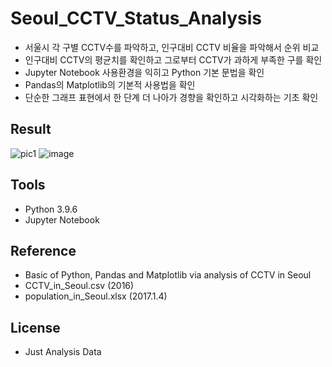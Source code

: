 # Seoul_CCTV_Status_Analysis

- 서울시 각 구별 CCTV수를 파악하고, 인구대비 CCTV 비율을 파악해서 순위 비교
- 인구대비 CCTV의 평균치를 확인하고 그로부터 CCTV가 과하게 부족한 구를 확인
- Jupyter Notebook 사용환경을 익히고 Python 기본 문법을 확인
- Pandas의 Matplotlib의 기본적 사용법을 확인
- 단순한 그래프 표현에서 한 단계 더 나아가 경향을 확인하고 시각화하는 기초 확인

## Result

![pic1](https://user-images.githubusercontent.com/87745990/127853470-79956e46-94d5-4a02-b595-63eab0898257.png)
![image](https://user-images.githubusercontent.com/87745990/129694583-3fa98262-28a9-4275-b049-4605ee0a3ec9.png)
## Tools

- Python 3.9.6
- Jupyter Notebook

## Reference

- Basic of Python, Pandas and Matplotlib via analysis of CCTV in Seoul
- CCTV_in_Seoul.csv (2016)
- population_in_Seoul.xlsx (2017.1.4)

## License
- Just Analysis Data
